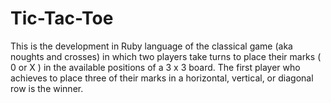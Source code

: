 # Tic-Tac-Toe
This is the development in Ruby language of the classical game (aka noughts and crosses) in which two players take turns to place their marks ( 0 or X ) in the available positions of a 3 x 3 board. The first player who achieves to place three of their marks in a horizontal, vertical, or diagonal row is the winner. 
